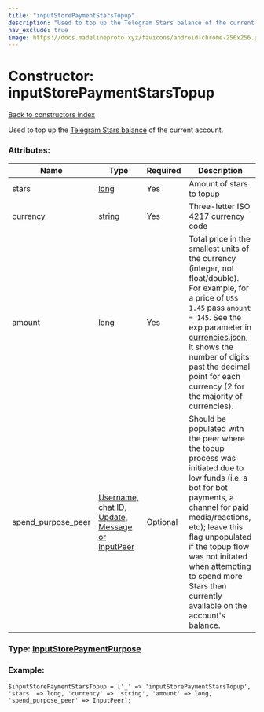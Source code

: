```yaml
---
title: "inputStorePaymentStarsTopup"
description: "Used to top up the Telegram Stars balance of the current account."
nav_exclude: true
image: https://docs.madelineproto.xyz/favicons/android-chrome-256x256.png
---
```

# Constructor: inputStorePaymentStarsTopup  
[Back to constructors index](/API_docs/constructors/index.html)



Used to top up the [Telegram Stars balance](https://core.telegram.org/api/stars) of the current account.

### Attributes:

| Name     |    Type       | Required | Description |
|----------|---------------|----------|-------------|
|stars|[long](/API_docs/types/long.html) | Yes|Amount of stars to topup|
|currency|[string](/API_docs/types/string.html) | Yes|Three-letter ISO 4217 [currency](https://core.telegram.org/bots/payments#supported-currencies) code|
|amount|[long](/API_docs/types/long.html) | Yes|Total price in the smallest units of the currency (integer, not float/double). For example, for a price of `US$ 1.45` pass `amount = 145`. See the exp parameter in [currencies.json](https://core.telegram.org/bots/payments/currencies.json), it shows the number of digits past the decimal point for each currency (2 for the majority of currencies).|
|spend\_purpose\_peer|[Username, chat ID, Update, Message or InputPeer](/API_docs/types/InputPeer.html) | Optional|Should be populated with the peer where the topup process was initiated due to low funds (i.e. a bot for bot payments, a channel for paid media/reactions, etc); leave this flag unpopulated if the topup flow was not initated when attempting to spend more Stars than currently available on the account's balance.|



### Type: [InputStorePaymentPurpose](/API_docs/types/InputStorePaymentPurpose.html)


### Example:

```
$inputStorePaymentStarsTopup = ['_' => 'inputStorePaymentStarsTopup', 'stars' => long, 'currency' => 'string', 'amount' => long, 'spend_purpose_peer' => InputPeer];
```  
